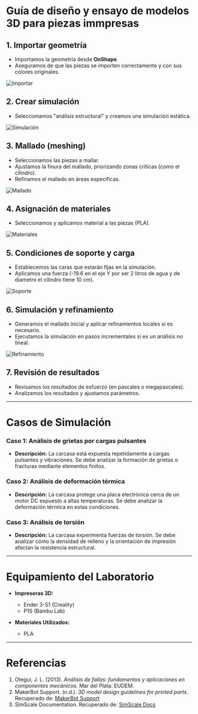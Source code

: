 # **Guía de diseño y ensayo de modelos 3D para piezas immpresas**

## **1. Importar geometría**
- Importamos la geometría desde **OnShape**.
- Aseguramos de que las piezas se importen correctamente y con sus colores originales.

![Importar](https://github.com/user-attachments/assets/2174daff-f873-4249-9df2-b5931d9c71f0)

## **2. Crear simulación**
- Seleccionamos "análisis estructural" y creamos una simulación estática.

![Simulación](https://github.com/user-attachments/assets/ec56048c-c82c-4ec4-ac39-655494104e4e)

## **3. Mallado (meshing)**
- Seleccionamos las piezas a mallar.
- Ajustamos la finura del mallado, priorizando zonas críticas (como el cilindro).
- Refinamos el mallado en áreas específicas.

![Mallado](https://github.com/user-attachments/assets/14be93f9-607e-4487-9126-41a8d9a1fb3d)

## **4. Asignación de materiales**
- Seleccionamos y aplicamos material a las piezas (PLA).

![Materiales](https://github.com/user-attachments/assets/228e7154-0fde-418c-9043-d4f03f3357a2)

## **5. Condiciones de soporte y carga**
- Establecemos las caras que estarán fijas en la simulación.
- Aplicamos una fuerza (-19.6 en el eje Y por ser 2 litros de agua y de diametro el cilindro tiene 10 cm).

![Soporte](https://github.com/user-attachments/assets/a9b6731f-4a1d-4563-96e8-83335cc2fcdf)

## **6. Simulación y refinamiento**
- Generamos el mallado inicial y aplicar refinamientos locales si es necesario.
- Ejecutamos la simulación en pasos incrementales si es un análisis no lineal.

![Refinamiento](https://github.com/user-attachments/assets/11983286-43f7-4bc7-a0b0-7275b36cb318)

## **7. Revisión de resultados**
- Revisamos los resultados de esfuerzo (en pascales o megapascales).
- Analizamos los resultados y ajustamos parámetros.

---

# **Casos de Simulación**

### **Caso 1: Análisis de grietas por cargas pulsantes**
- **Descripción:** La carcasa está expuesta repetidamente a cargas pulsantes y vibraciones. Se debe analizar la formación de grietas o fracturas mediante elementos finitos.

### **Caso 2: Análisis de deformación térmica**
- **Descripción:** La carcasa protege una placa electrónica cerca de un motor DC expuesto a altas temperaturas. Se debe analizar la deformación térmica en estas condiciones.

### **Caso 3: Análisis de torsión**
- **Descripción:** La carcasa experimenta fuerzas de torsión. Se debe analizar cómo la densidad de relleno y la orientación de impresión afectan la resistencia estructural.

---

# **Equipamiento del Laboratorio**

- **Impresoras 3D:**
  - Ender 3-S1 (Creality)
  - P1S (Bambu Lab)

- **Materiales Utilizados:**
  - PLA
---

# **Referencias**

1. Otegui, J. L. (2013). *Análisis de fallas: fundamentos y aplicaciones en componentes mecánicos*. Mar del Plata: EUDEM.
2. MakerBot Support. (n.d.). *3D model design guidelines for printed parts*. Recuperado de: [MakerBot Support](https://support.makerbot.com/s/article/1667337954399)
3. SimScale Documentation. Recuperado de: [SimScale Docs](https://www.simscale.com/docs/simulation-setup/connectors/)
